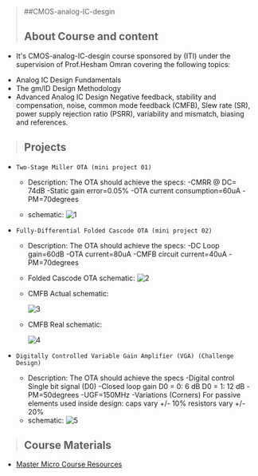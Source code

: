 > ##CMOS-analog-IC-desgin
> ## About Course and content
* It's CMOS-analog-IC-desgin course sponsored by (ITI) under the supervision of Prof.Hesham Omran covering the following topics:
- Analog IC Design Fundamentals
- The gm/ID Design Methodology
-  Advanced Analog IC Design
Negative feedback, stability and compensation, noise, common mode feedback (CMFB), Slew rate (SR), power supply rejection ratio (PSRR), variability and mismatch, biasing and references.


> ## Projects
* `Two-Stage Miller OTA (mini project 01)`
    * Description: The OTA should achieve the specs:
    -CMRR @ DC= 74dB
    -Static gain error=0.05%
    -OTA current consumption=60uA
    -PM=70degrees
    
    * schematic:
        ![1](https://user-images.githubusercontent.com/67025780/192317711-a5aca89c-f7b3-443b-84d9-871b42e6e281.jpeg)
        
* `Fully-Differential Folded Cascode OTA (mini project 02)`
    * Description: The OTA should achieve the specs:
    -DC Loop gain=60dB
    -OTA current=80uA
    -CMFB circuit current=40uA
    -PM=70degrees
    
   * Folded Cascode OTA schematic:
      ![2](https://user-images.githubusercontent.com/67025780/192318709-5e478c2a-70a6-4876-9ffd-df55f18ca21d.jpeg)
    
    * CMFB Actual schematic:
    
      ![3](https://user-images.githubusercontent.com/67025780/192318993-301dbcb0-6a9e-4156-af79-e7f3100d79f4.jpeg)
    
    * CMFB Real schematic:
    
      ![4](https://user-images.githubusercontent.com/67025780/192319056-0dd0afb4-e124-48ce-aeed-53ffe4c12665.jpeg)
    
* `Digitally Controlled Variable Gain Amplifier (VGA) (Challenge Design)`
    * Description: The OTA should achieve the specs
    -Digital control Single bit signal (D0) 
    -Closed loop gain D0 = 0: 6 dB 
                     D0 = 1: 12 dB 
    -PM=50degrees
    -UGF=150MHz
    -Variations (Corners) For passive elements used inside design: 
     caps vary +/- 10% 
     resistors vary +/- 20% 
    * schematic:
      ![5](https://user-images.githubusercontent.com/67025780/192319193-0ccd42d3-8aa5-4f0b-9bf0-5196ea734b9a.jpeg)

> ## Course Materials
* [Master Micro Course Resources](https://www.master-micro.com/professional-courses/analog-ic-design/course-resources)
